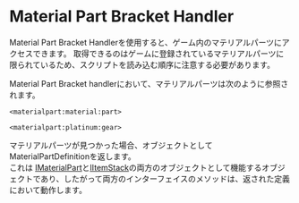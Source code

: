 # Material Part Bracket Handler

Material Part Bracket Handlerを使用すると、ゲーム内のマテリアルパーツにアクセスできます。 取得できるのはゲームに登録されているマテリアルパーツに限られているため、スクリプトを読み込む順序に注意する必要があります。

Material Part Bracket handlerにおいて、マテリアルパーツは次のように参照されます。

```zenscript
<materialpart:material:part>

<materialpart:platinum:gear>
```

マテリアルパーツが見つかった場合、オブジェクトとしてMaterialPartDefinitionを返します。  
これは [IMaterialPart](/Mods/ContentTweaker/Materials/Materials/MaterialPart/)と[IItemStack](/Vanilla/Items/IItemStack/)の両方のオブジェクトとして機能するオブジェクトであり、したがって両方のインターフェイスのメソッドは、返された定義において動作します。